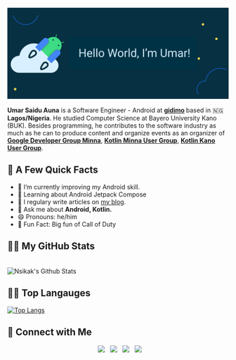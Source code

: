<!-- Banner -->

![](https://github.com/UmarAuna/umarauna/blob/master/banners.png)

<!-- Tell me about yourself! -->
<b>Umar Saidu Auna</b> is a Software Engineer - Android at <b> [gidimo](https://gidimo.com/) </b> based in 🇳🇬 <b>Lagos/Nigeria</b>. He studied Computer Science at Bayero University Kano (BUK). Besides programming, he contributes to the software industry as much as he can to produce content and organize events as an organizer of <b> [Google Developer Group Minna](https://gdg.community.dev/gdg-minna/)</b>, <b> [Kotlin Minna User Group](https://web.facebook.com/groups/969877396554431/about)</b>, <b> [Kotlin Kano User Group](https://web.facebook.com/groups/193660894904095/about)</b>.

## 🚧 A Few Quick Facts
<ul>
<li>🔭  I’m currently improving my Android skill.</li>
<li>🧐  Learning about Android Jetpack Compose</li>
<li>📝  I regulary write articles on <a href="https://www.notion.so/Welcome-to-Umar-Blog-63ef4d10625b46b5b6186235a8167c4f">my blog</a>.</li>
<li>💬  Ask me about <b>Android, Kotlin.</b></li>
<li>😄  Pronouns: he/him </li>
<li>🎉  Fun Fact: Big fun of Call of Duty</li>
</ul>


<!-- GitHub Stats -->
## 👨‍💻 My GitHub Stats

<br>

<img align="center" src="https://github-readme-stats.vercel.app/api?username=umarAuna&include_all_commits=true&count_private=true&show_icons=true&line_height=20&title_color=7A7ADB&icon_color=2234AE&text_color=D3D3D3&bg_color=0,000000,130F40" alt="Nsikak's Github Stats">

</br>

<!-- GitHub Stats -->
## 👨‍💻 Top Langauges

[![Top Langs](https://github-readme-stats.vercel.app/api/top-langs/?username=umarAuna&layout=compact&text_color=daf7dc&bg_color=151515)](https://github.com/devSouvik/github-readme-stats)


<!-- Social Media accounts -->
## 👀 Connect with Me

<p align="center">
&nbsp; <a href="https://twitter.com/umarauna" target="_blank" rel="noopener noreferrer"><img src="https://img.icons8.com/plasticine/100/000000/twitter.png" width="50" /></a>  
&nbsp; <a href="https://www.instagram.com/umarauna/" target="_blank" rel="noopener noreferrer"><img src="https://img.icons8.com/plasticine/100/000000/instagram-new.png" width="50" /></a>  
&nbsp; <a href="https://www.linkedin.com/in/umarsaidu/" target="_blank" rel="noopener noreferrer"><img src="https://img.icons8.com/plasticine/100/000000/linkedin.png" width="50" /></a>
&nbsp; <a href="mailto:umarmanofpeace@gmail.com" target="_blank" rel="noopener noreferrer"><img src="https://img.icons8.com/plasticine/100/000000/gmail.png"  width="50" /></a>
</p>
